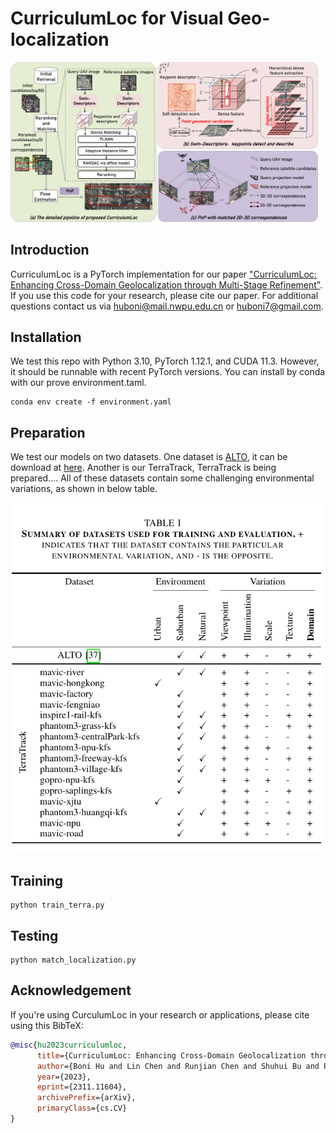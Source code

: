 # CurriculumLoc for Visual Geo-localization

<img src="./fig/outline.png" style="zoom:48%;" />

## Introduction
CurriculumLoc is a PyTorch implementation for our paper ["CurriculumLoc: Enhancing Cross-Domain Geolocalization through Multi-Stage Refinement"](https://arxiv.org/abs/2311.11604). If you use this code for your research, please cite our paper. For additional questions contact us via huboni@mail.nwpu.edu.cn or huboni7@gmail.com.


## Installation

We test this repo with Python 3.10, PyTorch 1.12.1, and CUDA 11.3. However, it should be runnable with recent PyTorch versions. You can install by conda with our prove environment.taml.

```shell
conda env create -f environment.yaml
```


## Preparation

We test our models on two datasets. One dataset is [ALTO](https://github.com/MetaSLAM/ALTO), it can be download at [here](https://github.com/MetaSLAM/ALTO). Another is our TerraTrack, TerraTrack is being prepared....  All of these datasets contain some challenging environmental variations, as shown in below table.

<img src="./fig/dataset.png" style="zoom:75%;" />


## Training

```
python train_terra.py
```



## Testing

```
python match_localization.py 
```



## Acknowledgement

If you're using CurculumLoc in your research or applications, please cite using this BibTeX:

```bibtex
@misc{hu2023curriculumloc,
      title={CurriculumLoc: Enhancing Cross-Domain Geolocalization through Multi-Stage Refinement}, 
      author={Boni Hu and Lin Chen and Runjian Chen and Shuhui Bu and Pengcheng Han and Haowei Li},
      year={2023},
      eprint={2311.11604},
      archivePrefix={arXiv},
      primaryClass={cs.CV}
}
```


